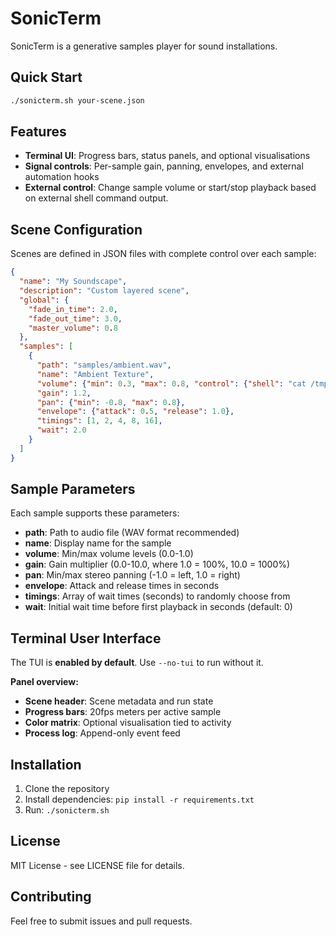 # SonicTerm

SonicTerm is a generative samples player for sound installations.

## Quick Start

```bash
./sonicterm.sh your-scene.json

```

## Features

- **Terminal UI**: Progress bars, status panels, and optional visualisations
- **Signal controls**: Per-sample gain, panning, envelopes, and external automation hooks
- **External control**: Change sample volume or start/stop playback based on external shell command output.

## Scene Configuration

Scenes are defined in JSON files with complete control over each sample:

```json
{
  "name": "My Soundscape",
  "description": "Custom layered scene",
  "global": {
    "fade_in_time": 2.0,
    "fade_out_time": 3.0,
    "master_volume": 0.8
  },
  "samples": [
    {
      "path": "samples/ambient.wav",
      "name": "Ambient Texture",
      "volume": {"min": 0.3, "max": 0.8, "control": {"shell": "cat /tmp/sensor1"}},
      "gain": 1.2,
      "pan": {"min": -0.8, "max": 0.8},
      "envelope": {"attack": 0.5, "release": 1.0},
      "timings": [1, 2, 4, 8, 16],
      "wait": 2.0
    }
  ]
}
```

## Sample Parameters

Each sample supports these parameters:

- **path**: Path to audio file (WAV format recommended)
- **name**: Display name for the sample
- **volume**: Min/max volume levels (0.0-1.0)
- **gain**: Gain multiplier (0.0-10.0, where 1.0 = 100%, 10.0 = 1000%)
- **pan**: Min/max stereo panning (-1.0 = left, 1.0 = right)
- **envelope**: Attack and release times in seconds
- **timings**: Array of wait times (seconds) to randomly choose from
- **wait**: Initial wait time before first playback in seconds (default: 0)

## Terminal User Interface

The TUI is **enabled by default**. Use `--no-tui` to run without it.

**Panel overview:**

- **Scene header**: Scene metadata and run state
- **Progress bars**: 20fps meters per active sample
- **Color matrix**: Optional visualisation tied to activity
- **Process log**: Append-only event feed

## Installation

1. Clone the repository
2. Install dependencies: `pip install -r requirements.txt`
3. Run: `./sonicterm.sh`

## License

MIT License - see LICENSE file for details.

## Contributing

Feel free to submit issues and pull requests.
